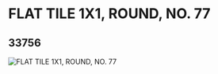 # FLAT TILE 1X1, ROUND, NO. 77
## 33756
![FLAT TILE 1X1, ROUND, NO. 77](https://lc-www-live-s.legocdn.com/media/bricks/5/2/6190246.jpg)